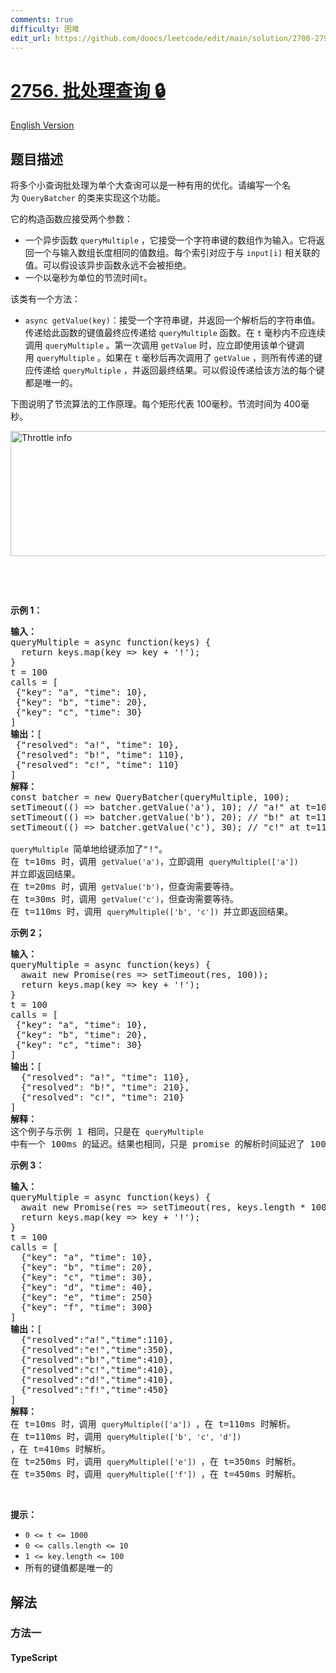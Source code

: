 ```yaml
---
comments: true
difficulty: 困难
edit_url: https://github.com/doocs/leetcode/edit/main/solution/2700-2799/2756.Query%20Batching/README.md
---
```


<!-- problem:start -->

# [2756. 批处理查询 🔒](https://leetcode.cn/problems/query-batching)

[English Version](/solution/2700-2799/2756.Query%20Batching/README_EN.md)

## 题目描述

<!-- description:start -->

<p>将多个小查询批处理为单个大查询可以是一种有用的优化。请编写一个名为&nbsp;<code>QueryBatcher</code>&nbsp;的类来实现这个功能。</p>

<p>它的构造函数应接受两个参数：</p>

<ul>
	<li>一个异步函数&nbsp;<code>queryMultiple</code>&nbsp;，它接受一个字符串键的数组作为输入。它将返回一个与输入数组长度相同的值数组。每个索引对应于与&nbsp;<code>input[i]</code>&nbsp;相关联的值。可以假设该异步函数永远不会被拒绝。</li>
	<li>一个以毫秒为单位的节流时间<code>t</code>。</li>
</ul>

<p>该类有一个方法：</p>

<ul>
	<li><code>async getValue(key)</code>：接受一个字符串键，并返回一个解析后的字符串值。传递给此函数的键值最终应传递给&nbsp;<code>queryMultiple</code>&nbsp;函数。在&nbsp;<code>t</code>&nbsp;毫秒内不应连续调用&nbsp;<code>queryMultiple</code>&nbsp;。第一次调用&nbsp;<code>getValue</code>&nbsp;时，应立即使用该单个键调用&nbsp;<code>queryMultiple</code>&nbsp;。如果在&nbsp;<code>t</code>&nbsp;毫秒后再次调用了&nbsp;<code>getValue</code>&nbsp;，则所有传递的键应传递给&nbsp;<code>queryMultiple</code>&nbsp;，并返回最终结果。可以假设传递给该方法的每个键都是唯一的。</li>
</ul>

<p>下图说明了节流算法的工作原理。每个矩形代表 100毫秒。节流时间为 400毫秒。</p>

<p><img alt="Throttle info" src="https://fastly.jsdelivr.net/gh/doocs/leetcode@main/solution/2700-2799/2756.Query%20Batching/images/throttle.png" style="width: 622px; height: 200px;" /></p>

<p>&nbsp;</p>

<p>&nbsp;</p>

<p><strong class="example">示例 1：</strong></p>

<pre>
<b>输入：</b>
queryMultiple = async function(keys) { 
&nbsp; return keys.map(key =&gt; key + '!');
}
t = 100 
calls = [
&nbsp;{"key": "a", "time": 10}, 
&nbsp;{"key": "b", "time": 20}, 
&nbsp;{"key": "c", "time": 30}
]
<b>输出：</b>[
&nbsp;{"resolved": "a!", "time": 10},
&nbsp;{"resolved": "b!", "time": 110},
&nbsp;{"resolved": "c!", "time": 110}
]
<strong>解释：</strong>
const batcher = new QueryBatcher(queryMultiple, 100);
setTimeout(() =&gt; batcher.getValue('a'), 10); // "a!" at t=10ms
setTimeout(() =&gt; batcher.getValue('b'), 20); // "b!" at t=110ms
setTimeout(() =&gt; batcher.getValue('c'), 30); // "c!" at t=110ms

<code>queryMultiple </code>简单地给键添加了"!"。 
在 t=10ms 时，调用 <code>getValue('a')</code>，立即调用 <code>queryMultiple(['a']) </code>并立即返回结果。 
在 t=20ms 时，调用 <code>getValue('b')</code>，但查询需要等待。 
在 t=30ms 时，调用 <code>getValue('c')</code>，但查询需要等待。 
在 t=110ms 时，调用 <code>queryMultiple(['b', 'c']) </code>并立即返回结果。
</pre>

<p><strong class="example">示例 2；</strong></p>

<pre>
<b>输入：</b>
queryMultiple = async function(keys) {
&nbsp; await new Promise(res =&gt; setTimeout(res, 100));
&nbsp; return keys.map(key =&gt; key + '!');
}
t = 100
calls = [
&nbsp;{"key": "a", "time": 10},
&nbsp;{"key": "b", "time": 20},
&nbsp;{"key": "c", "time": 30}
]
<b>输出：</b>[
&nbsp; {"resolved": "a!", "time": 110},
&nbsp; {"resolved": "b!", "time": 210},
&nbsp; {"resolved": "c!", "time": 210}
]
<strong>解释：</strong>
这个例子与示例 1 相同，只是在 <code>queryMultiple </code>中有一个 100ms 的延迟。结果也相同，只是 promise 的解析时间延迟了 100ms。
</pre>

<p><strong class="example">示例 3：</strong></p>

<pre>
<b>输入：</b>
queryMultiple = async function(keys) { 
&nbsp; await new Promise(res =&gt; setTimeout(res, keys.length * 100)); 
&nbsp; return keys.map(key =&gt; key + '!');
}
t = 100
calls = [
&nbsp; {"key": "a", "time": 10}, 
  {"key": "b", "time": 20}, 
&nbsp; {"key": "c", "time": 30}, 
  {"key": "d", "time": 40}, 
&nbsp; {"key": "e", "time": 250}
&nbsp; {"key": "f", "time": 300}
]
<b>输出：</b>[
&nbsp; {"resolved":"a!","time":110},
&nbsp; {"resolved":"e!","time":350},
&nbsp; {"resolved":"b!","time":410},
&nbsp; {"resolved":"c!","time":410},
&nbsp; {"resolved":"d!","time":410},
  {"resolved":"f!","time":450}
]
<strong>解释：
</strong>在 t=10ms 时，调用 <code>queryMultiple(['a']) </code>，在 t=110ms 时解析。 
在 t=110ms 时，调用 <code>queryMultiple(['b', 'c', 'd']) </code>，在 t=410ms 时解析。 
在 t=250ms 时，调用 <code>queryMultiple(['e']) </code>，在 t=350ms 时解析。 
在 t=350ms 时，调用 <code>queryMultiple(['f']) </code>，在 t=450ms 时解析。
</pre>

<p>&nbsp;</p>

<p><strong>提示：</strong></p>

<ul>
	<li><code>0 &lt;= t &lt;= 1000</code></li>
	<li><code>0 &lt;= calls.length &lt;= 10</code></li>
	<li><code>1 &lt;= key.length&nbsp;&lt;= 100</code></li>
	<li>所有的键值都是唯一的</li>
</ul>

<!-- description:end -->

## 解法

<!-- solution:start -->

### 方法一

<!-- tabs:start -->

#### TypeScript

```ts

```

<!-- tabs:end -->

<!-- solution:end -->

<!-- problem:end -->
